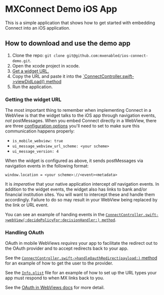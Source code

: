 # MXConnect Demo iOS App
This is a simple application that shows how to get started with embedding Connect into an iOS application.


## How to download and use the demo app
1. Clone the repo: `git clone git@github.com:mxenabled/ios-connect-demo.git`.
2. Open the xcode project in xcode.
3. [Get a widget URL.](https://docs.mx.com/api#request_a_connect_url)
4. Copy the URL and paste it into the [`ConnectController.swift->viewDidLoad() method](https://github.com/mxenabled/ios-connect-demo/blob/main/ConnectDemo/ConnectController.swift#L105)
5. Run the application.

### Getting the widget URL
The most important thing to remember when implementing Connect in a WebView is that the widget talks to the iOS app through navigation events, *not* postMessages. When you embed Connect directly in a WebView, there are three [configuration options](https://docs.mx.com/api#request_a_connect_url) you'll need to set to make sure this communication happens properly:
- `is_mobile_webview: true`
- `ui_message_webview_url_scheme: <your scheme>`
- `ui_message_version: 4`

When the widget is configured as above, it sends postMessages via navigation events in the following format:

`window.location = <your scheme>://<event><metadata>`

It is *imperative* that your native application intercept *all* navigation events. In addition to the widget events, the widget also has links to bank and/or financial institution sites. You will want to intercept these and handle them accordingly. Failure to do so may result in your WebView being replaced by the link or URL event.

You can see an example of handing events in the [`ConnectController.swift->webView(:decidePolicyFor:decisionHandler:) method`](https://github.com/mxenabled/ios-connect-demo/blob/main/ConnectDemo/ConnectController.swift#L32-L55).


### Handling OAuth
OAuth in mobile WebViews *requires* your app to facilitate the redirect out to the OAuth provider and to accept redirects back to your app.

See the [`ConnectController.swift->handleOauthRedirect(payload:)` method](https://github.com/mxenabled/ios-connect-demo/blob/main/ConnectDemo/ConnectController.swift#L70-L84) for an example of how to get the user to the provider.

See the [`Info.plist`](https://github.com/mxenabled/ios-connect-demo/blob/main/ConnectDemo/Info.plist#L12-L19) file for an example of how to set up the URL types your app must respond to when MX links back to you.

See the [OAuth in WebViews docs](https://docs.mx.com/api#dealing_with_oauth_in_webviews) for more detail.
